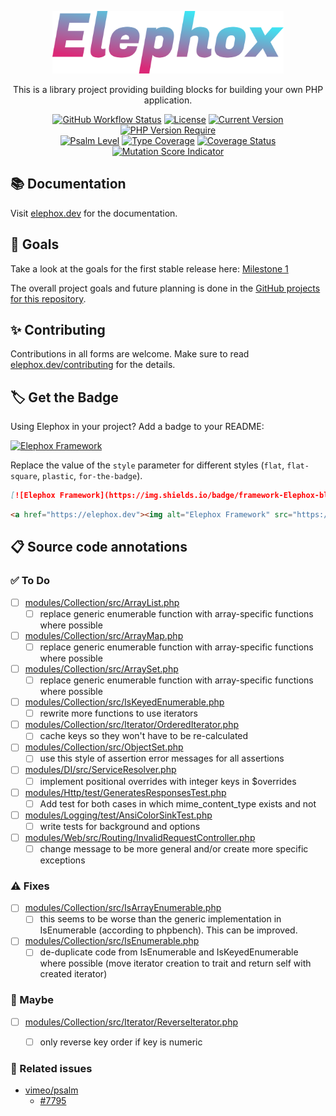 <p align=center>
  <img src="https://raw.githubusercontent.com/elephox-dev/.github/main/profile/logo.svg" alt="Elephox Logo" height=100>
</p>

<p align=center>
  This is a library project providing building blocks for building your own PHP application.
</p>

<p align="center">
  <a href="https://github.com/elephox-dev/framework/actions/workflows/ci.yml"><img alt="GitHub Workflow Status" src="https://img.shields.io/github/workflow/status/elephox-dev/framework/CI?label=CI&logo=github&style=for-the-badge"></a>
  <a href="https://packagist.org/packages/elephox/framework"><img src="https://img.shields.io/packagist/l/elephox/framework?style=for-the-badge" alt="License"></a>
  <a href="https://packagist.org/packages/elephox/framework"><img src="https://img.shields.io/packagist/v/elephox/framework?label=version&style=for-the-badge" alt="Current Version"></a>
  <a href="https://packagist.org/packages/elephox/framework"><img src="https://img.shields.io/packagist/php-v/elephox/framework?style=for-the-badge&logo=php" alt="PHP Version Require"></a>
  <br>
  <a href="https://shepherd.dev/github/elephox-dev/framework"><img src="https://img.shields.io/endpoint?url=https://shepherd.dev/github/elephox-dev/framework/level&style=for-the-badge" alt="Psalm Level"></a>
  <a href="https://shepherd.dev/github/elephox-dev/framework"><img src="https://img.shields.io/endpoint?url=https://shepherd.dev/github/elephox-dev/framework/coverage&style=for-the-badge&label=type%20coverage" alt="Type Coverage"></a>
  <a href="https://coveralls.io/github/elephox-dev/framework?branch=develop"><img src="https://img.shields.io/coveralls/github/elephox-dev/framework/develop?style=for-the-badge&label=test%20coverage" alt="Coverage Status"></a>
  <a href="https://dashboard.stryker-mutator.io/reports/github.com/elephox-dev/framework/develop"><img src="https://img.shields.io/endpoint?style=for-the-badge&url=https%3A%2F%2Fbadge-api.stryker-mutator.io%2Fgithub.com%2Felephox-dev%2Fframework%2Fdevelop" alt="Mutation Score Indicator"></a>
</p>

## 📚 Documentation

Visit [elephox.dev](https://elephox.dev) for the documentation.

## 🎯 Goals

Take a look at the goals for the first stable release here: [Milestone 1](https://github.com/elephox-dev/framework/milestone/1)

The overall project goals and future planning is done in the [GitHub projects for this repository](https://github.com/elephox-dev/framework/projects).

## ✨ Contributing

Contributions in all forms are welcome. Make sure to read [elephox.dev/contributing](https://elephox.dev/contributing) for the details.

## 🏷️ Get the Badge

Using Elephox in your project? Add a badge to your README:

[![Elephox Framework](https://img.shields.io/badge/framework-Elephox-blue?style=flat)](https://elephox.dev)

Replace the value of the `style` parameter for different styles (`flat`, `flat-square`, `plastic`, `for-the-badge`).

```markdown
[![Elephox Framework](https://img.shields.io/badge/framework-Elephox-blue?style=flat)](https://elephox.dev)
```
```html
<a href="https://elephox.dev"><img alt="Elephox Framework" src="https://img.shields.io/badge/framework-Elephox-blue?style=flat"></a>
```

<!-- start annotations -->

## 📋 Source code annotations

### ✅ To Do

- [ ] [modules/Collection/src/ArrayList.php](https://github.com/elephox-dev/framework/tree/develop/modules/Collection/src/ArrayList.php)
  - [ ] replace generic enumerable function with array-specific functions where possible
- [ ] [modules/Collection/src/ArrayMap.php](https://github.com/elephox-dev/framework/tree/develop/modules/Collection/src/ArrayMap.php)
  - [ ] replace generic enumerable function with array-specific functions where possible
- [ ] [modules/Collection/src/ArraySet.php](https://github.com/elephox-dev/framework/tree/develop/modules/Collection/src/ArraySet.php)
  - [ ] replace generic enumerable function with array-specific functions where possible
- [ ] [modules/Collection/src/IsKeyedEnumerable.php](https://github.com/elephox-dev/framework/tree/develop/modules/Collection/src/IsKeyedEnumerable.php)
  - [ ] rewrite more functions to use iterators
- [ ] [modules/Collection/src/Iterator/OrderedIterator.php](https://github.com/elephox-dev/framework/tree/develop/modules/Collection/src/Iterator/OrderedIterator.php)
  - [ ] cache keys so they won't have to be re-calculated
- [ ] [modules/Collection/src/ObjectSet.php](https://github.com/elephox-dev/framework/tree/develop/modules/Collection/src/ObjectSet.php)
  - [ ] use this style of assertion error messages for all assertions
- [ ] [modules/DI/src/ServiceResolver.php](https://github.com/elephox-dev/framework/tree/develop/modules/DI/src/ServiceResolver.php)
  - [ ] implement positional overrides with integer keys in $overrides
- [ ] [modules/Http/test/GeneratesResponsesTest.php](https://github.com/elephox-dev/framework/tree/develop/modules/Http/test/GeneratesResponsesTest.php)
  - [ ] Add test for both cases in which mime_content_type exists and not
- [ ] [modules/Logging/test/AnsiColorSinkTest.php](https://github.com/elephox-dev/framework/tree/develop/modules/Logging/test/AnsiColorSinkTest.php)
  - [ ] write tests for background and options
- [ ] [modules/Web/src/Routing/InvalidRequestController.php](https://github.com/elephox-dev/framework/tree/develop/modules/Web/src/Routing/InvalidRequestController.php)
  - [ ] change message to be more general and/or create more specific exceptions

### ⚠️ Fixes

- [ ] [modules/Collection/src/IsArrayEnumerable.php](https://github.com/elephox-dev/framework/tree/develop/modules/Collection/src/IsArrayEnumerable.php)
  - [ ] this seems to be worse than the generic implementation in IsEnumerable (according to phpbench). This can be improved.
- [ ] [modules/Collection/src/IsEnumerable.php](https://github.com/elephox-dev/framework/tree/develop/modules/Collection/src/IsEnumerable.php)
  - [ ] de-duplicate code from IsEnumerable and IsKeyedEnumerable where possible (move iterator creation to trait and return self with created iterator)

### 🤔 Maybe

- [ ] [modules/Collection/src/Iterator/ReverseIterator.php](https://github.com/elephox-dev/framework/tree/develop/modules/Collection/src/Iterator/ReverseIterator.php)
  - [ ] only reverse key order if key is numeric


### 🚧 Related issues

- [vimeo/psalm](https://github.com/vimeo/psalm)
  - [#7795](https://github.com/vimeo/psalm/issues/7795)

<!-- end annotations -->

